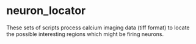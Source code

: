 # neuron_locator

These sets of scripts process calcium imaging data (tiff format) to locate the
possible interesting regions which might be firing neurons. 

